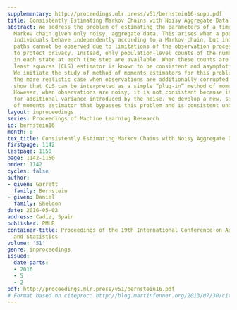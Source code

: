 ```yaml
---
supplementary: http://proceedings.mlr.press/v51/bernstein16-supp.pdf
title: Consistently Estimating Markov Chains with Noisy Aggregate Data
abstract: We address the problem of estimating the parameters of a time-homogeneous
  Markov chain given only noisy, aggregate data. This arises when a population of
  individuals behave independently according to a Markov chain, but individual sample
  paths cannot be observed due to limitations of the observation process or the need
  to protect privacy. Instead, only population-level counts of the number of individuals
  in each state at each time step are available. When these counts are exact, a conditional
  least squares (CLS) estimator is known to be consistent and asymptotically normal.
  We initiate the study of method of moments estimators for this problem to handle
  the more realistic case when observations are additionally corrupted by noise. We
  show that CLS can be interpreted as a simple “plug-in” method of moments estimator.
  However, when observations are noisy, it is not consistent because it fails to account
  for additional variance introduced by the noise. We develop a new, simpler method
  of moments estimator that bypasses this problem and is consistent under noisy observations.
layout: inproceedings
series: Proceedings of Machine Learning Research
id: bernstein16
month: 0
tex_title: Consistently Estimating Markov Chains with Noisy Aggregate Data
firstpage: 1142
lastpage: 1150
page: 1142-1150
order: 1142
cycles: false
author:
- given: Garrett
  family: Bernstein
- given: Daniel
  family: Sheldon
date: 2016-05-02
address: Cadiz, Spain
publisher: PMLR
container-title: Proceedings of the 19th International Conference on Artificial Intelligence
  and Statistics
volume: '51'
genre: inproceedings
issued:
  date-parts:
  - 2016
  - 5
  - 2
pdf: http://proceedings.mlr.press/v51/bernstein16.pdf
# Format based on citeproc: http://blog.martinfenner.org/2013/07/30/citeproc-yaml-for-bibliographies/
---
```


